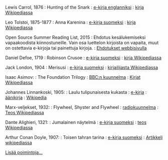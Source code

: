 <!--
Title: Lukuvalosivulista
Lukuvalo: true
-->

Lewis Carrol, 1876
: Hunting of the Snark
: [e-kirja englanniksi](http://www.gutenberg.org/ebooks/13)
: [kirja Wikipediassa](https://fi.wikipedia.org/wiki/Kraukijahti)

Leo Tolstoi, 1875-1877
: Anna Karenina
: [e-kirja suomeksi](http://www.gutenberg.org/ebooks/49487)
: [kirja Wikipediassa](https://fi.wikipedia.org/wiki/Anna_Karenina)

Open Source Summer Reading List, 2015
:   Ehdotus kesälukemiseksi vapaakoodista kiinnostuneille. Vain osa
    luettelon kirjoista on vapaita, muut on ostettavia e-kirjoja tai
    painettuja kirjoja.
:   [Ehdotukset webbisivulla](http://opensource.com/life/15/6/2015-summer-reading-list)

Daniel Defoe, 1719
:   Robinson Crusoe
:   [e-kirja suomeksi](http://www.gutenberg.org/ebooks/48387)
:   [kirja Wikipediassa](https://fi.wikipedia.org/wiki/Robinson_Crusoe)

Jack London, 1904
:   Merisusi
:   [e-kirja suomeksi](http://www.gutenberg.org/ebooks/48489)
:   [kirjailijasta Wikipediassa](https://fi.wikipedia.org/wiki/Jack_London)

Isaac Asimov:
:   The Foundation Trilogy
:   [BBC:n kuunnelma](https://archive.org/details/IsaacAsimov-TheFoundationTrilogy)
:   [Kirjat Wikipediassa](https://fi.wikipedia.org/wiki/S%C3%A4%C3%A4ti%C3%B6-sarja)


Johannes Linnankoski, 1905:
:    Laulu tulipunaisesta kukasta
:    [e-kirja](http://www.gutenberg.org/ebooks/12780)
:    [äänikirja](https://librivox.org/laulu-tulipunaisesta-kukasta-by-johannes-linnankoski/)
:    [Wikipedia](https://fi.wikipedia.org/wiki/Laulu_tulipunaisesta_kukasta_(romaani))

Marx-veljekset, 1932:
:    Flywheel, Shyster and Flywheel
:    [radiokuunnelma](https://archive.org/details/otr_flywheelshysterflywheel)
:    [Teos Wikipediassa](https://fi.wikipedia.org/wiki/Flywheel,_Shyster_and_Flywheel)

Dante Alighieri, 1321:
:    Jumalainen näytelmä
:    [e-kirja suomeksi](https://www.gutenberg.org/ebooks/12546)
:    [teos Wikipediassa](https://fi.wikipedia.org/wiki/Jumalainen_n%C3%A4ytelm%C3%A4)

Arthur Conan Doyle, 1907:
:    Toisen tahran tarina
:    [e-kirja suomeksi](http://www.gutenberg.org/ebooks/45335)
:    [Artikkeli wikipediassa](https://fi.wikipedia.org/wiki/Toinen_tahra)

[Lisää poimintoja...](./Lukuvalo)